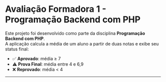 # Avaliação Formadora 1 - Programação Backend com PHP

Este projeto foi desenvolvido como parte da disciplina **Programação Backend com PHP**.  
A aplicação calcula a média de um aluno a partir de duas notas e exibe seu status final:

- ✅ **Aprovado**: média ≥ 7  
- ⚠️ **Prova Final**: média entre 4 e 6,9  
- ❌ **Reprovado**: média < 4  

---

